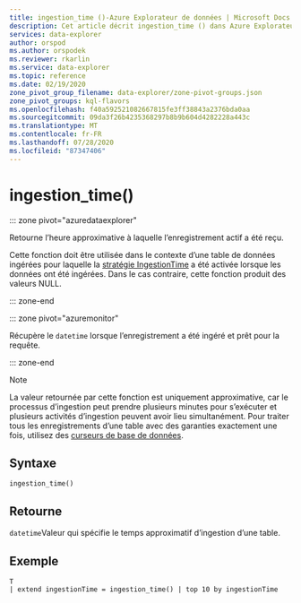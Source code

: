 ```yaml
---
title: ingestion_time ()-Azure Explorateur de données | Microsoft Docs
description: Cet article décrit ingestion_time () dans Azure Explorateur de données.
services: data-explorer
author: orspod
ms.author: orspodek
ms.reviewer: rkarlin
ms.service: data-explorer
ms.topic: reference
ms.date: 02/19/2020
zone_pivot_group_filename: data-explorer/zone-pivot-groups.json
zone_pivot_groups: kql-flavors
ms.openlocfilehash: f40a592521082667815fe3ff38843a2376bda0aa
ms.sourcegitcommit: 09da3f26b4235368297b8b9b604d4282228a443c
ms.translationtype: MT
ms.contentlocale: fr-FR
ms.lasthandoff: 07/28/2020
ms.locfileid: "87347406"
---
```

# <a name="ingestion_time"></a>ingestion_time()

::: zone pivot="azuredataexplorer"

Retourne l’heure approximative à laquelle l’enregistrement actif a été reçu.

Cette fonction doit être utilisée dans le contexte d’une table de données ingérées pour laquelle la [stratégie IngestionTime](../management/ingestiontimepolicy.md) a été activée lorsque les données ont été ingérées. Dans le cas contraire, cette fonction produit des valeurs NULL.

::: zone-end

::: zone pivot="azuremonitor"

Récupère le `datetime` lorsque l’enregistrement a été ingéré et prêt pour la requête.

::: zone-end

> [!NOTE]
> La valeur retournée par cette fonction est uniquement approximative, car le processus d’ingestion peut prendre plusieurs minutes pour s’exécuter et plusieurs activités d’ingestion peuvent avoir lieu simultanément. Pour traiter tous les enregistrements d’une table avec des garanties exactement une fois, utilisez des [curseurs de base de données](../management/databasecursor.md).

## <a name="syntax"></a>Syntaxe

`ingestion_time()`

## <a name="returns"></a>Retourne

`datetime`Valeur qui spécifie le temps approximatif d’ingestion d’une table.

## <a name="example"></a>Exemple

```kusto
T
| extend ingestionTime = ingestion_time() | top 10 by ingestionTime
```
